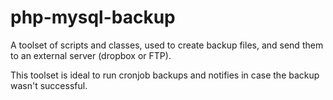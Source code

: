 php-mysql-backup
================

A toolset of scripts and classes, used to create backup files, and send them to an external server (dropbox or FTP).

This toolset is ideal to run cronjob backups and notifies in case the backup wasn't successful.